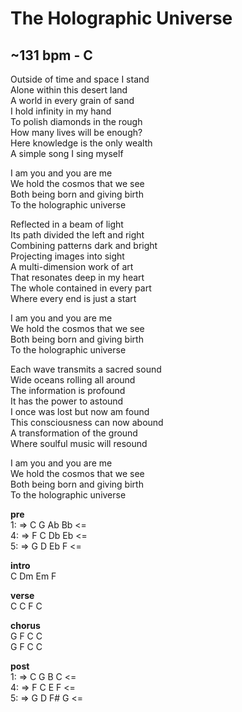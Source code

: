 # The Holographic Universe
## ~131 bpm - C
Outside of time and space I stand  
Alone within this desert land  
A world in every grain of sand  
I hold infinity in my hand  
To polish diamonds in the rough  
How many lives will be enough?  
Here knowledge is the only wealth  
A simple song I sing myself  

I am you and you are me  
We hold the cosmos that we see  
Both being born and giving birth  
To the holographic universe  

Reflected in a beam of light  
Its path divided the left and right  
Combining patterns dark and bright  
Projecting images into sight  
A multi-dimension work of art  
That resonates deep in my heart  
The whole contained in every part  
Where every end is just a start  

I am you and you are me  
We hold the cosmos that we see  
Both being born and giving birth  
To the holographic universe  

Each wave transmits a sacred sound  
Wide oceans rolling all around  
The information is profound  
It has the power to astound  
I once was lost but now am found  
This consciousness can now abound  
A transformation of the ground  
Where soulful music will resound  

I am you and you are me  
We hold the cosmos that we see  
Both being born and giving birth  
To the holographic universe  

**pre**  
	1:	=>	C	G	Ab	Bb	<=  
	4:	=>	F	C	Db	Eb	<=  
	5:	=>	G	D	Eb	F	<=  

**intro**  
		C	Dm	Em	F  

**verse**  
		C	C	F	C  

**chorus**  
		G	F	C	C  
		G	F	C	C  

**post**  
	1:	=>	C	G	B	C	<=  
	4:	=>	F	C	E	F	<=  
	5:	=>	G	D	F#	G	<=  
